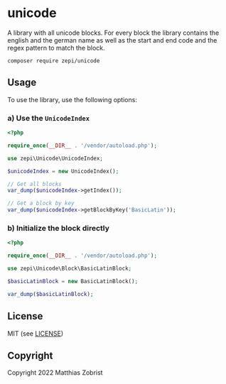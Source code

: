 # unicode
A library with all unicode blocks. For every block the library contains the english and the german name as well as the start and end code and the regex pattern to match the block.

```text
composer require zepi/unicode
```

## Usage
To use the library, use the following options:

### a) Use the `UnicodeIndex`
```php
<?php

require_once(__DIR__ . '/vendor/autoload.php');

use zepi\Unicode\UnicodeIndex;

$unicodeIndex = new UnicodeIndex();

// Get all blocks
var_dump($unicodeIndex->getIndex());

// Get a block by key
var_dump($unicodeIndex->getBlockByKey('BasicLatin'));
```

### b) Initialize the block directly
```php
<?php

require_once(__DIR__ . '/vendor/autoload.php');

use zepi\Unicode\Block\BasicLatinBlock;

$basicLatinBlock = new BasicLatinBlock();

var_dump($basicLatinBlock);
```

## License

MIT (see [LICENSE](LICENSE))

## Copyright

Copyright 2022 Matthias Zobrist